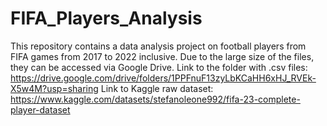 # FIFA_Players_Analysis

This repository contains a data analysis project on football players from FIFA games from 2017 to 2022 inclusive.
Due to the large size of the files, they can be accessed via Google Drive.
Link to the folder with .csv files: https://drive.google.com/drive/folders/1PPFnuF13zyLbKCaHH6xHJ_RVEk-X5w4M?usp=sharing
Link to Kaggle raw dataset: https://www.kaggle.com/datasets/stefanoleone992/fifa-23-complete-player-dataset
